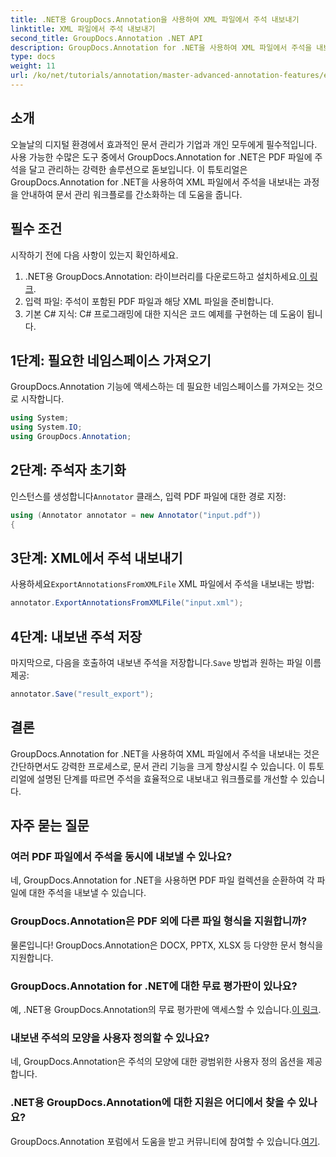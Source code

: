 ```yaml
---
title: .NET용 GroupDocs.Annotation을 사용하여 XML 파일에서 주석 내보내기
linktitle: XML 파일에서 주석 내보내기
second_title: GroupDocs.Annotation .NET API
description: GroupDocs.Annotation for .NET을 사용하여 XML 파일에서 주석을 내보내 문서 관리 워크플로를 개선하는 방법을 알아보세요. 이 포괄적인 튜토리얼은 단계별로 제공합니다.
type: docs
weight: 11
url: /ko/net/tutorials/annotation/master-advanced-annotation-features/export-annotations-from-xml-file/
---
```

## 소개

오늘날의 디지털 환경에서 효과적인 문서 관리가 기업과 개인 모두에게 필수적입니다. 사용 가능한 수많은 도구 중에서 GroupDocs.Annotation for .NET은 PDF 파일에 주석을 달고 관리하는 강력한 솔루션으로 돋보입니다. 이 튜토리얼은 GroupDocs.Annotation for .NET을 사용하여 XML 파일에서 주석을 내보내는 과정을 안내하여 문서 관리 워크플로를 간소화하는 데 도움을 줍니다.

## 필수 조건

시작하기 전에 다음 사항이 있는지 확인하세요.

1.  .NET용 GroupDocs.Annotation: 라이브러리를 다운로드하고 설치하세요.[이 링크](https://releases.groupdocs.com/annotation/net/).
2. 입력 파일: 주석이 포함된 PDF 파일과 해당 XML 파일을 준비합니다.
3. 기본 C# 지식: C# 프로그래밍에 대한 지식은 코드 예제를 구현하는 데 도움이 됩니다.

## 1단계: 필요한 네임스페이스 가져오기

GroupDocs.Annotation 기능에 액세스하는 데 필요한 네임스페이스를 가져오는 것으로 시작합니다.

```csharp
using System;
using System.IO;
using GroupDocs.Annotation;
```

## 2단계: 주석자 초기화

 인스턴스를 생성합니다`Annotator` 클래스, 입력 PDF 파일에 대한 경로 지정:

```csharp
using (Annotator annotator = new Annotator("input.pdf"))
{
```

## 3단계: XML에서 주석 내보내기

 사용하세요`ExportAnnotationsFromXMLFile` XML 파일에서 주석을 내보내는 방법:

```csharp
annotator.ExportAnnotationsFromXMLFile("input.xml");
```

## 4단계: 내보낸 주석 저장

 마지막으로, 다음을 호출하여 내보낸 주석을 저장합니다.`Save` 방법과 원하는 파일 이름 제공:

```csharp
annotator.Save("result_export");
```

## 결론

GroupDocs.Annotation for .NET을 사용하여 XML 파일에서 주석을 내보내는 것은 간단하면서도 강력한 프로세스로, 문서 관리 기능을 크게 향상시킬 수 있습니다. 이 튜토리얼에 설명된 단계를 따르면 주석을 효율적으로 내보내고 워크플로를 개선할 수 있습니다.

## 자주 묻는 질문

### 여러 PDF 파일에서 주석을 동시에 내보낼 수 있나요?

네, GroupDocs.Annotation for .NET을 사용하면 PDF 파일 컬렉션을 순환하여 각 파일에 대한 주석을 내보낼 수 있습니다.

### GroupDocs.Annotation은 PDF 외에 다른 파일 형식을 지원합니까?

물론입니다! GroupDocs.Annotation은 DOCX, PPTX, XLSX 등 다양한 문서 형식을 지원합니다.

### GroupDocs.Annotation for .NET에 대한 무료 평가판이 있나요?

 예, .NET용 GroupDocs.Annotation의 무료 평가판에 액세스할 수 있습니다.[이 링크](https://releases.groupdocs.com/).

### 내보낸 주석의 모양을 사용자 정의할 수 있나요?

네, GroupDocs.Annotation은 주석의 모양에 대한 광범위한 사용자 정의 옵션을 제공합니다.

### .NET용 GroupDocs.Annotation에 대한 지원은 어디에서 찾을 수 있나요?

 GroupDocs.Annotation 포럼에서 도움을 받고 커뮤니티에 참여할 수 있습니다.[여기](https://forum.groupdocs.com/c/annotation/10).